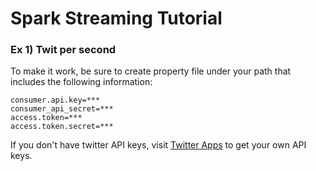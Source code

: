 # Spark Streaming Tutorial
### Ex 1) Twit per second
To make it work, be sure to create property file under your path that includes the following information:
```
consumer.api.key=***
consumer_api_secret=***
access.token=***
access.token.secret=***
```

If you don't have twitter API keys, visit [Twitter Apps](https://apps.twitter.com/) to get your own API keys.